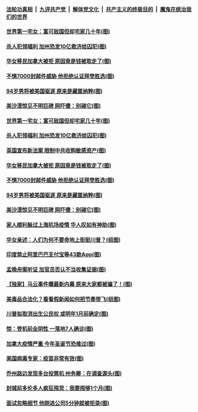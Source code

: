 

####  [法轮功真相](../../../../basic/blob/master/README.md?t=11262031) &nbsp;|&nbsp; [九评共产党](../../../../9ping.md/blob/master/README.md?t=11262031) &nbsp;|&nbsp; [解体党文化](../../../../jtdwh.md/blob/master/README.md?t=11262031)  &nbsp;|&nbsp; [共产主义的终极目的](../../../../gczydzjmd.md/blob/master/README.md?t=11262031) &nbsp;|&nbsp; [魔鬼在统治我们的世界](../../../../mgztzwmdsj.md/blob/master/README.md?t=11262031) 

#### [世界第一宅女：富可敌国但却宅家几十年(图)](../pages/p3/953835.md?t=11262031) 

#### [杀人犯领福利 加州恐发10亿救济给囚犯(图)](../pages/p3/953792.md?t=11262031) 

#### [华女移民加拿大被拒 原因竟是钱被取走了(图)](../pages/p3/953786.md?t=11262031) 

#### [不惧7000封邮件威胁 他拒绝认证拜登胜选(图)](../pages/p3/953755.md?t=11262031) 

#### [94岁男将被美国驱逐 原来是藏匿纳粹(图)](../pages/p3/953759.md?t=11262031) 

#### [美沙漠惊见不明巨碑 网吓傻：别碰它(图)](../pages/p3/953746.md?t=11262031) 

#### [世界第一宅女：富可敌国但却宅家几十年(图)](../pages/p3/953835.md?t=11262031) 

#### [杀人犯领福利 加州恐发10亿救济给囚犯(图)](../pages/p3/953792.md?t=11262031) 

#### [英国宣布新法案 限制中共收购敏感资产(图)](../pages/p3/953794.md?t=11262031) 

#### [华女移民加拿大被拒 原因竟是钱被取走了(图)](../pages/p3/953786.md?t=11262031) 

#### [不惧7000封邮件威胁 他拒绝认证拜登胜选(图)](../pages/p3/953755.md?t=11262031) 

#### [94岁男将被美国驱逐 原来是藏匿纳粹(图)](../pages/p3/953759.md?t=11262031) 

#### [美沙漠惊见不明巨碑 网吓傻：别碰它(图)](../pages/p3/953746.md?t=11262031) 

#### [家人顺利躲过上海机场疫情 华人叹如有神助(图)](../pages/p3/953710.md?t=11262031) 

#### [华女亲述：人们为何不要命地上街挺川普？(组图)](../pages/p3/953686.md?t=11262031) 

#### [印度禁止阿里巴巴支付宝等43款App(图)](../pages/p3/953682.md?t=11262031) 

#### [孟晚舟案听证 加官员否认不当收集证据(图)](../pages/p3/953679.md?t=11262031) 

#### [【独家】马云事件曝最新内幕 原来大家都被骗了！(图)](../pages/p3/953558.md?t=11262031) 

#### [美毒品合法化？看看假新闻如何把节奏带飞(组图)](../pages/p3/953656.md?t=11262031) 

#### [川普拟取消出生公民权 或明年1月前确定(图)](../pages/p3/953645.md?t=11262031) 

#### [惊：登机前全阴性 一落地7人确诊(图)](../pages/p3/953639.md?t=11262031) 

#### [加拿大疫情严重 今年圣诞节恐难过(图)](../pages/p3/953563.md?t=11262031) 

#### [美国病毒专家：疫苗非常有效(图)](../pages/p3/953552.md?t=11262031) 

#### [乔州路边发现多台投票机 州务卿：在调查源头(图)](../pages/p3/953548.md?t=11262031) 

#### [封城前多伦多人疯狂囤货：我要囤够1个月(图)](../pages/p3/953536.md?t=11262031) 

#### [面试忽略细节 他刚进公司5分钟就被拒录(图)](../pages/p3/953507.md?t=11262031) 

